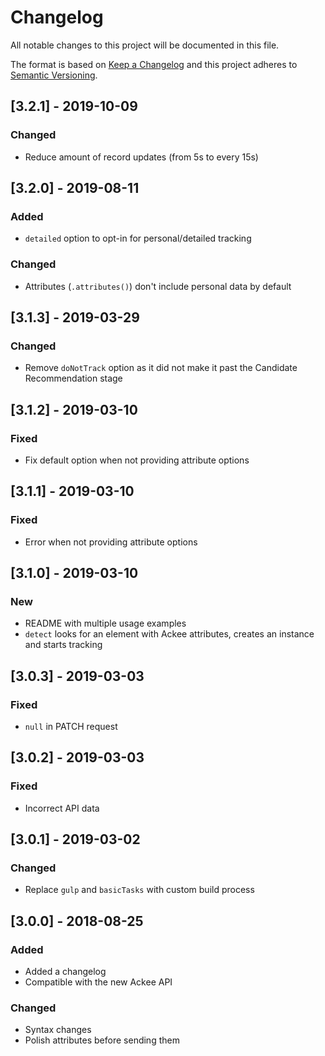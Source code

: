 # Changelog

All notable changes to this project will be documented in this file.

The format is based on [Keep a Changelog](http://keepachangelog.com/en/1.0.0/) and this project adheres to [Semantic Versioning](http://semver.org/spec/v2.0.0.html).

## [3.2.1] - 2019-10-09

### Changed

- Reduce amount of record updates (from 5s to every 15s)

## [3.2.0] - 2019-08-11

### Added

- `detailed` option to opt-in for personal/detailed tracking

### Changed

- Attributes (`.attributes()`) don't include personal data by default

## [3.1.3] - 2019-03-29

### Changed

- Remove `doNotTrack` option as it did not make it past the Candidate Recommendation stage

## [3.1.2] - 2019-03-10

### Fixed

- Fix default option when not providing attribute options

## [3.1.1] - 2019-03-10

### Fixed

- Error when not providing attribute options

## [3.1.0] - 2019-03-10

### New

- README with multiple usage examples
- `detect` looks for an element with Ackee attributes, creates an instance and starts tracking

## [3.0.3] - 2019-03-03

### Fixed

- `null` in PATCH request

## [3.0.2] - 2019-03-03

### Fixed

- Incorrect API data

## [3.0.1] - 2019-03-02

### Changed

- Replace `gulp` and `basicTasks` with custom build process

## [3.0.0] - 2018-08-25

### Added

- Added a changelog
- Compatible with the new Ackee API

### Changed

- Syntax changes
- Polish attributes before sending them
